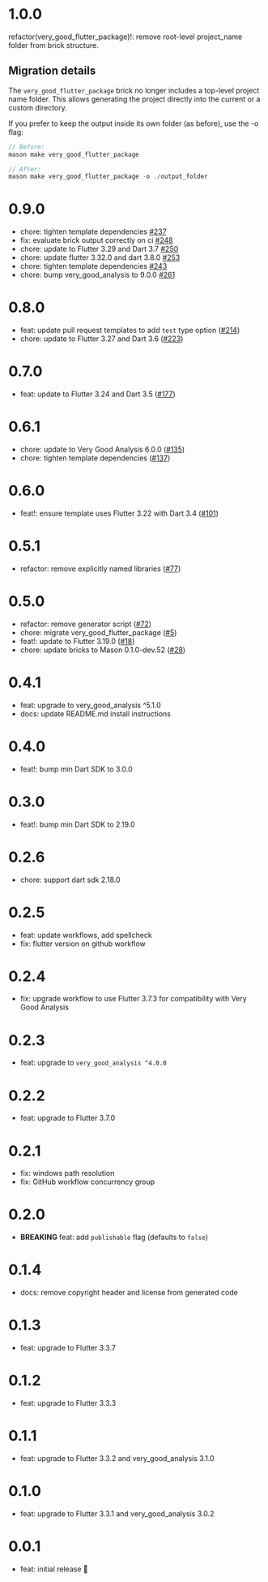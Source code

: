 # 1.0.0

refactor(very_good_flutter_package)!: remove root-level project_name folder from brick structure.

## Migration details

The `very_good_flutter_package` brick no longer includes a top-level project name folder.
This allows generating the project directly into the current or a custom directory.

If you prefer to keep the output inside its own folder (as before), use the -o flag:

```dart
// Before:
mason make very_good_flutter_package

// After:
mason make very_good_flutter_package -o ./output_folder
```

# 0.9.0

- chore: tighten template dependencies [#237](https://github.com/VeryGoodOpenSource/very_good_templates/pull/237)
- fix: evaluate brick output correctly on ci [#248](https://github.com/VeryGoodOpenSource/very_good_templates/pull/248)
- chore: update to Flutter 3.29 and Dart 3.7 [#250](https://github.com/VeryGoodOpenSource/very_good_templates/pull/250)
- chore: update flutter 3.32.0 and dart 3.8.0 [#253](https://github.com/VeryGoodOpenSource/very_good_templates/pull/253)
- chore: tighten template dependencies [#243](https://github.com/VeryGoodOpenSource/very_good_templates/pull/243)
- chore: bump very_good_analysis to 9.0.0 [#261](https://github.com/VeryGoodOpenSource/very_good_templates/pull/261)

# 0.8.0

- feat: update pull request templates to add `test` type option ([#214](https://github.com/VeryGoodOpenSource/very_good_templates/pull/214))
- chore: update to Flutter 3.27 and Dart 3.6 ([#223](https://github.com/VeryGoodOpenSource/very_good_templates/pull/223))

# 0.7.0

- feat: update to Flutter 3.24 and Dart 3.5 ([#177](https://github.com/VeryGoodOpenSource/very_good_templates/pull/177))

# 0.6.1

- chore: update to Very Good Analysis 6.0.0 ([#135](https://github.com/VeryGoodOpenSource/very_good_templates/pull/135))
- chore: tighten template dependencies ([#137](https://github.com/VeryGoodOpenSource/very_good_templates/pull/137))

# 0.6.0

- feat!: ensure template uses Flutter 3.22 with Dart 3.4 ([#101](https://github.com/VeryGoodOpenSource/very_good_templates/pull/101))

# 0.5.1

- refactor: remove explicitly named libraries ([#77](https://github.com/VeryGoodOpenSource/very_good_templates/pull/77))

# 0.5.0

- refactor: remove generator script ([#72](https://github.com/VeryGoodOpenSource/very_good_flutter_package/pull/72))
- chore: migrate very_good_flutter_package ([#5](https://github.com/VeryGoodOpenSource/very_good_templates/pull/5))
- feat!: update to Flutter 3.19.0 ([#18](https://github.com/VeryGoodOpenSource/very_good_templates/pull/18))
- chore: update bricks to Mason 0.1.0-dev.52 ([#28](https://github.com/VeryGoodOpenSource/very_good_templates/pull/28))

# 0.4.1

- feat: upgrade to very_good_analysis ^5.1.0
- docs: update README.md install instructions

# 0.4.0

- feat!: bump min Dart SDK to 3.0.0

# 0.3.0

- feat!: bump min Dart SDK to 2.19.0

# 0.2.6

- chore: support dart sdk 2.18.0

# 0.2.5

- feat: update workflows, add spellcheck
- fix: flutter version on github workflow

# 0.2.4

- fix: upgrade workflow to use Flutter 3.7.3 for compatibility with Very Good Analysis

# 0.2.3

- feat: upgrade to `very_good_analysis ^4.0.0`

# 0.2.2

- feat: upgrade to Flutter 3.7.0

# 0.2.1

- fix: windows path resolution
- fix: GitHub workflow concurrency group

# 0.2.0

- **BREAKING** feat: add `publishable` flag (defaults to `false`)

# 0.1.4

- docs: remove copyright header and license from generated code

# 0.1.3

- feat: upgrade to Flutter 3.3.7

# 0.1.2

- feat: upgrade to Flutter 3.3.3

# 0.1.1

- feat: upgrade to Flutter 3.3.2 and very_good_analysis 3.1.0

# 0.1.0

- feat: upgrade to Flutter 3.3.1 and very_good_analysis 3.0.2

# 0.0.1

- feat: initial release 🎉
